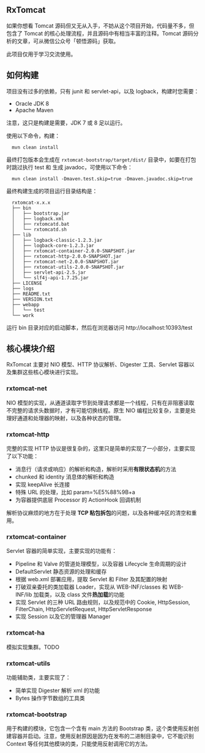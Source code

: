 ## RxTomcat

如果你想看 Tomcat 源码但又无从入手，不妨从这个项目开始，代码量不多，但包含了 Tomcat 的核心处理流程，并且源码中有相当丰富的注释。Tomcat 源码分析的文章，可从微信公众号「顿悟源码」获取。

此项目仅用于学习交流使用。

## 如何构建

项目没有过多的依赖，只有 junit 和 servlet-api，以及 logback，构建时您需要：

 - Oracle JDK 8
 - Apache Maven

注意，这只是构建是需要，JDK 7 或 8 足以运行。

使用以下命令，构建：

```
  mvn clean install
```

最终打包版本会生成在 `rxtomcat-bootstrap/target/dist/` 目录中，如要在打包时跳过执行 test 和 生成 javadoc，可使用以下命令：

```
  mvn clean install -Dmaven.test.skip=true -Dmaven.javadoc.skip=true
```

最终构建生成的项目运行目录结构是：

```
  rxtomcat-x.x.x
  ├── bin
  │   ├── bootstrap.jar
  │   ├── logback.xml
  │   ├── rxtomcatd.bat
  │   └── rxtomcatd.sh
  ├── lib
  │   ├── logback-classic-1.2.3.jar
  │   ├── logback-core-1.2.3.jar
  │   ├── rxtomcat-container-2.0.0-SNAPSHOT.jar
  │   ├── rxtomcat-http-2.0.0-SNAPSHOT.jar
  │   ├── rxtomcat-net-2.0.0-SNAPSHOT.jar
  │   ├── rxtomcat-utils-2.0.0-SNAPSHOT.jar
  │   ├── servlet-api-2.5.jar
  │   └── slf4j-api-1.7.25.jar
  ├── LICENSE
  ├── logs
  ├── README.txt
  ├── VERSION.txt
  ├── webapp
  │   └── test
  └── work
```

运行 bin 目录对应的启动脚本，然后在浏览器访问 http://localhost:10393/test

## 核心模块介绍

RxTomcat 主要对 NIO 模型、HTTP 协议解析、Digester 工具、Servlet 容器以及集群这些核心模块进行实现。

### rxtomcat-net

NIO 模型的实现，从通道读取字节到处理请求都是一个线程，只有在非阻塞读取不完整的请求头数据时，才有可能切换线程。原生 NIO 编程比较复杂，主要是处理好通道和处理器的映射，以及各种状态的管理。

### rxtomcat-http

完整的实现 HTTP 协议是很复杂的，这里只是简单的实现了一小部分，主要实现了以下功能：

 - 消息行（请求或响应）的解析和构造，解析时采用**有限状态机**的方法
 - chunked 和 identity 消息体的解析和构造
 - 实现 keepAlive 长连接
 - 特殊 URL 的处理，比如 param=%E5%88%9B+a
 - 为容器提供底层 Processor 的 ActionHook 回调机制

解析协议麻烦的地方在于处理 **TCP 粘包拆包**的问题，以及各种缓冲区的清空和重用。

### rxtomcat-container

Servlet 容器的简单实现，主要实现的功能有：

 - Pipeline 和 Valve 的管道处理模型，以及容器 Lifecycle 生命周期的设计
 - DefaultServlet 静态资源的处理和缓存
 - 根据 web.xml 部署应用，提取 Servlet 和 Filter 及其配置的映射
 - 打破双亲委托的类加载器 Loader，实现从 WEB-INF/classes 和 WEB-INF/lib 加载类，以及 class 文件**热加载**的功能
 - 实现 Servlet 的三种 URL 路由规则，以及规范中的 Cookie, HttpSession, FilterChain, HttpServletRequest, HttpServletResponse
 - 实现 Session 以及它的管理器 Manager

### rxtomcat-ha

模拟实现集群。TODO

### rxtomcat-utils

功能辅助类，主要实现了：

 - 简单实现 Digester 解析 xml 的功能
 - Bytes 操作字节数组的工具类

### rxtomcat-bootstrap

用于构建的模块，它包含一个含有 main 方法的 Bootstrap 类，这个类使用反射创建容器并启动。注意，使用反射原因是因为在发布的二进制目录中，它不能识别 Context 等任何其他模块的类，只能使用反射调用它的方法。
